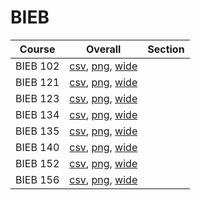 # BIEB

| Course | Overall | Section |
| ------ | ------- | ------- |
| BIEB 102 | [csv](https://github.com/UCSD-Historical-Enrollment-Data/2023Winter/blob/main/overall/BIEB%20102.csv), [png](https://raw.githubusercontent.com/UCSD-Historical-Enrollment-Data/2023Winter/main/plot_overall/BIEB%20102.png), [wide](https://raw.githubusercontent.com/UCSD-Historical-Enrollment-Data/2023Winter/main/plot_overall_wide/BIEB%20102.png) |  |
| BIEB 121 | [csv](https://github.com/UCSD-Historical-Enrollment-Data/2023Winter/blob/main/overall/BIEB%20121.csv), [png](https://raw.githubusercontent.com/UCSD-Historical-Enrollment-Data/2023Winter/main/plot_overall/BIEB%20121.png), [wide](https://raw.githubusercontent.com/UCSD-Historical-Enrollment-Data/2023Winter/main/plot_overall_wide/BIEB%20121.png) |  |
| BIEB 123 | [csv](https://github.com/UCSD-Historical-Enrollment-Data/2023Winter/blob/main/overall/BIEB%20123.csv), [png](https://raw.githubusercontent.com/UCSD-Historical-Enrollment-Data/2023Winter/main/plot_overall/BIEB%20123.png), [wide](https://raw.githubusercontent.com/UCSD-Historical-Enrollment-Data/2023Winter/main/plot_overall_wide/BIEB%20123.png) |  |
| BIEB 134 | [csv](https://github.com/UCSD-Historical-Enrollment-Data/2023Winter/blob/main/overall/BIEB%20134.csv), [png](https://raw.githubusercontent.com/UCSD-Historical-Enrollment-Data/2023Winter/main/plot_overall/BIEB%20134.png), [wide](https://raw.githubusercontent.com/UCSD-Historical-Enrollment-Data/2023Winter/main/plot_overall_wide/BIEB%20134.png) |  |
| BIEB 135 | [csv](https://github.com/UCSD-Historical-Enrollment-Data/2023Winter/blob/main/overall/BIEB%20135.csv), [png](https://raw.githubusercontent.com/UCSD-Historical-Enrollment-Data/2023Winter/main/plot_overall/BIEB%20135.png), [wide](https://raw.githubusercontent.com/UCSD-Historical-Enrollment-Data/2023Winter/main/plot_overall_wide/BIEB%20135.png) |  |
| BIEB 140 | [csv](https://github.com/UCSD-Historical-Enrollment-Data/2023Winter/blob/main/overall/BIEB%20140.csv), [png](https://raw.githubusercontent.com/UCSD-Historical-Enrollment-Data/2023Winter/main/plot_overall/BIEB%20140.png), [wide](https://raw.githubusercontent.com/UCSD-Historical-Enrollment-Data/2023Winter/main/plot_overall_wide/BIEB%20140.png) |  |
| BIEB 152 | [csv](https://github.com/UCSD-Historical-Enrollment-Data/2023Winter/blob/main/overall/BIEB%20152.csv), [png](https://raw.githubusercontent.com/UCSD-Historical-Enrollment-Data/2023Winter/main/plot_overall/BIEB%20152.png), [wide](https://raw.githubusercontent.com/UCSD-Historical-Enrollment-Data/2023Winter/main/plot_overall_wide/BIEB%20152.png) |  |
| BIEB 156 | [csv](https://github.com/UCSD-Historical-Enrollment-Data/2023Winter/blob/main/overall/BIEB%20156.csv), [png](https://raw.githubusercontent.com/UCSD-Historical-Enrollment-Data/2023Winter/main/plot_overall/BIEB%20156.png), [wide](https://raw.githubusercontent.com/UCSD-Historical-Enrollment-Data/2023Winter/main/plot_overall_wide/BIEB%20156.png) |  |
